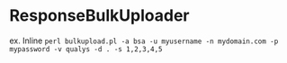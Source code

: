 # ResponseBulkUploader
ex.
Inline `perl bulkupload.pl -a bsa -u myusername -n mydomain.com -p mypassword -v qualys -d . -s 1,2,3,4,5`
